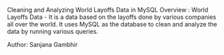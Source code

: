 
Cleaning and Analyzing World Layoffs Data in MySQL
Overview : World Layoffs Data - It is a data based on the layoffs done by various companies all over the world. It uses MySQL as the database to clean and analyze the data by running various queries.

Author: Sanjana Gambhir
